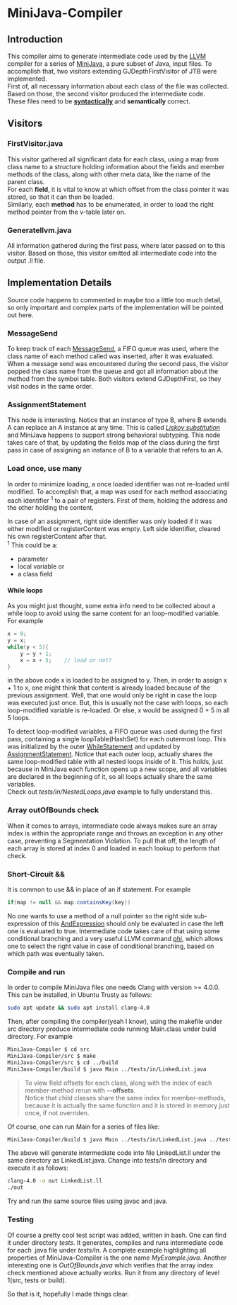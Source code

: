 # MiniJava-Compiler

## Introduction

This compiler aims to generate intermediate code used by the [LLVM](https://llvm.org/docs/LangRef.html#instruction-reference) compiler for a series of
[MiniJava](http://cgi.di.uoa.gr/~thp06/project_files/minijava-new/minijava.html), a pure subset of Java,  input files. To accomplish that, two visitors
extending GJDepthFirstVisitor of JTB were implemented.  
First of, all necessary information
about each class of the file was collected.  
Based on those, the second visitor produced the intermediate code.  
These files need to be [**syntactically**](http://cgi.di.uoa.gr/~thp06/project_files/minijava-new/minijava.jj)
and **semantically** correct.  

## Visitors

### FirstVisitor.java

This visitor gathered all significant data for each class, using a map from class name to a structure holding
information about the fields and member methods of the class, along with other meta data, like the name of the parent class.  
For each **field**, it is vital to know at which offset from the class pointer it was stored, so that it can then be loaded.  
Similarly, each **method** has to be enumerated, in order to load the right method pointer
from the v-table later on.

### Generatellvm.java

All information gathered during the first pass, where later passed on to this visitor.
Based on those, this visitor emitted all intermediate code into the output .ll file.

## Implementation Details

Source code happens to commented in maybe too a little too much detail, so only important and complex parts of the
implementation will be pointed out here.

### MessageSend

To keep track of each [MessageSend](http://cgi.di.uoa.gr/~thp06/project_files/minijava-new/minijava.html#prod31),
a FIFO queue was used, where the class name of each method called was inserted,
after it was evaluated. When a message send was encountered during the second pass,
the visitor popped the class name from the queue and got all information about
the method from the symbol table. Both visitors extend GJDepthFirst, so they visit nodes in the same order.

### AssignmentStatement

This node is interesting. Notice that an instance of type B, where B extends A can
replace an A instance at any time. This is called
[*Liskov substitution*](https://en.wikipedia.org/wiki/Liskov_substitution_principle)
and MiniJava happens to support strong behavioral subtyping. This node takes care of that,
by updating the fields map of the class during the first pass in case of assigning
an instance of B to a variable that refers to an A.

### Load once, use many

In order to minimize loading, a once loaded identifier was not re-loaded until modified.
To accomplish that, a map was used for each method associating each identifier <sup>1</sup> to a pair of registers.
First of them, holding the address and the other holding the content.

In case of an assignment, right side identifier was only loaded if it was either modified
or registerContent was empty. Left side identifier, cleared his own registerContent
after that.  
<sup>1</sup> This could be a:

* parameter
* local variable or
* a class field

#### While loops

As you might just thought, some extra info need to be collected about a while loop to avoid
using the same content for an loop-modified variable. For example

```java
x = 0;
y = x;
while(y < 5){
    y = y + 1;
    x = x + 5;    // load or not?
}
```

in the above code x is loaded to be assigned to y. Then, in order to assign x + 1 to x,
one might think that content is already loaded because of the previous assignment.
Well, that one would only be right in case the loop was executed just once.
But, this is usually not the case with loops, so each loop-modified variable
is re-loaded. Or else, x would be assigned 0 + 5 in all 5 loops.

To detect loop-modified variables, a FIFO queue was used during the first pass,
containing a single loopTable(HashSet) for each outermost loop.
This was initialized by the outer
[WhileStatement](http://cgi.di.uoa.gr/~thp06/project_files/minijava-new/minijava.html#prod22)
and updated by [AssignmentStatement](http://cgi.di.uoa.gr/~thp06/project_files/minijava-new/minijava.html#prod19).
Notice that each outer loop, actually shares the same loop-modified table with all nested loops
inside of it. This holds, just because in MiniJava each function opens up a new scope,
and all variables are declared in the beginning of it, so all loops actually share the same variables.  
Check out *tests/in/NestedLoops.java* example to fully understand this.

### Array outOfBounds check

When it comes to arrays, intermediate code always makes sure an array index
is within the appropriate range and throws an exception in any other case,
preventing a Segmentation Violation. To pull that off, the length of each array is
stored at index 0 and loaded in each lookup to perform that check.

### Short-Circuit &&

It is common to use && in place of an if statement. For example

```java
if(map != null && map.containsKey(key))
```

No one wants to use a method of a null pointer so the right side sub-expression of this
[AndExpression](http://cgi.di.uoa.gr/~thp06/project_files/minijava-new/minijava.html#prod24)
should only be evaluated in case the left one is evaluated to true.
Intermediate code takes care of that using some conditional branching and a very useful
LLVM command [phi](https://llvm.org/docs/LangRef.html#phi-instruction), which allows one to
select the right value in case of conditional branching, based on which path was eventually taken.

### Compile and run

In order to compile MiniJava files one needs Clang with version >= 4.0.0.  
This can be installed, in Ubuntu Trusty as follows:

```bash
sudo apt update && sudo apt install clang-4.0
```

Then, after compiling the compiler(yeah I know), using the makefile under src directory
produce intermediate code running Main.class under build directory. For example

``` bash
MiniJava-Compiler $ cd src
MiniJava-Compiler/src $ make
MiniJava-Compiler/src $ cd ../build
MiniJava-Compiler/build $ java Main ../tests/in/LinkedList.java
```

>To view field offsets for each class, along with the index of each member-method rerun with
**--offsets**.  
Notice that child classes share the same index for member-methods, because it is actually
the same function and it is stored in memory just once, if not overriden.

Of course, one can run Main for a series of files like:

```bash
MiniJava-Compiler/build $ java Main ../tests/in/LinkedList.java ../tests/in/Factorial.java
```

The above will generate intermediate code into file LinkedList.ll
under the same directory as LinkedList.java.
Change into tests/in directory and execute it as follows:

```bash
clang-4.0 -o out LinkedList.ll
./out
```

Try and run the same source files using javac and java.

### Testing

Of course a pretty cool test script was added, written in bash. One can find it under directory *tests*.
It generates, compiles and runs intermediate code for each .java file under *tests/in*.
A complete example highlighting all properties of MiniJava-Compiler is the one name *MyExample.java*.
Another interesting one is *OutOfBounds.java* which verifies that the array index check mentioned above
actually works. Run it from any directory of level 1(src, tests or build).

So that is it, hopefully I made things clear.  
